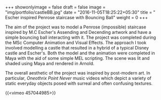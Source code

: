 +++
showonlyimage = false
draft = false
image = "img/portfolio/castleBB.jpg"
date = "2016-11-05T18:25:22+05:30"
title = " Escher inspired Penrose staircase with Bouncing Ball"
weight = 0
+++

The aim of the project was to model a Penrose (impossible) staircase inspired by M.C Escher's Assending and Decending artwork and have a simple bouncing ball interacting with it. <!--more--> The project was completed during the MSc Computer Animation and Visual Effects. The approach I took involved modelling a castle that resulted in a hybrid of a typical Disney castle and Escher's. Both the model and the animation were completed in Maya with the aid of some simple MEL scripting.  The scene was lit and shaded using Maya and rendered in Arnold.

The overall aesthetic of the project was inspired by post-modern art. 
In particular, *Oneothrix Point Never* music videos which depict a variety of static everyday objects posed with surreal and often confusing textures.


{{<vimeo 457044985>}}

